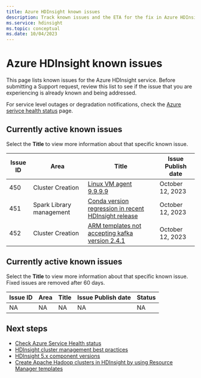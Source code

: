 ```yaml
---
title: Azure HDInsight known issues
description: Track known issues and the ETA for the fix in Azure HDInsight
ms.service: hdinsight
ms.topic: conceptual
ms.date: 10/04/2023
---
```


# Azure HDInsight known issues

This page lists known issues for the Azure HDInsight service. Before submitting a Support request, review this list to see if the issue that you are experiencing is already known and being addressed.

For service level outages or degradation notifications, check the [Azure serivce health status](https://azure.status.microsoft/status) page. 

## Currently active known issues

Select the **Title** to view more information about that specific known issue.

| Issue ID         | Area                   |Title                    | Issue Publish date|
|------------------|------------------------|-------------------------|-------------------|
| 450              | Cluster Creation       | [Linux VM agent 9.9.9.9](https://github.com/Azure/SelfHelpContent/blob/master/articles/microsoft.hdinsight/asc-hdinsight-vmagent9999.md)| October 12, 2023  |
| 451              | Spark Library management       | [Conda version regression in recent HDInsight release](https://github.com/Azure/SelfHelpContent/blob/master/articles/microsoft.hdinsight/asc-hdinsight-condaregressionversion429.md)| October 12, 2023  |
| 452              | Cluster Creation       | [ARM templates not accepting kafka version 2.4.1](https://github.com/Azure/SelfHelpContent/blob/master/articles/microsoft.hdinsight/asc-hdinsight-kafkaversion241.md)| October 12, 2023  |

## Currently active known issues

Select the **Title** to view more information about that specific known issue. Fixed issues are removed after 60 days.

| Issue ID         | Area                   |Title                    | Issue Publish date| Status|
|------------------|------------------------|-------------------------|-------------------|-------|
|NA|NA|NA|NA|NA|


## Next steps

* [Check Azure Service Health status](https://azure.status.microsoft/status)
* [HDInsight cluster management best practices](cluster-management-best-practices.md)
* [HDInsight 5.x component versions](hdinsight-5x-component-versioning.md)
* [Create Apache Hadoop clusters in HDInsight by using Resource Manager templates](hdinsight-hadoop-create-linux-clusters-arm-templates.md)
